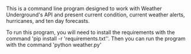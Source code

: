 This is a command line program designed to work with Weather Underground's API and
present current condition, current weather alerts, hurricanes, and ten day forecasts.

To run this program, you will need to install the requirements with the command
'pip install -r 'requirements.txt''. Then you can run the program with the command
'python weather.py'
